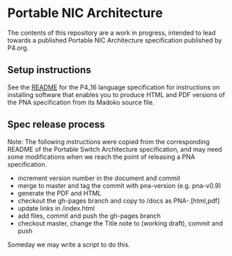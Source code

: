 # Portable NIC Architecture

The contents of this repository are a work in progress, intended to
lead towards a published Portable NIC Architecture specification
published by P4.org.


## Setup instructions

See the
[README](https://github.com/p4lang/p4-spec/blob/master/p4-16/spec/README.md)
for the P4_16 language specification for instructions on installing
software that enables you to produce HTML and PDF versions of the PNA
specification from its Madoko source file.


## Spec release process

Note: The following instructions were copied from the corresponding
README of the Portable Switch Architecture specification, and may need
some modifications when we reach the point of releasing a PNA
specification.

- increment version number in the document and commit
- merge to master and tag the commit with pna-version (e.g. pna-v0.9)
- generate the PDF and HTML
- checkout the gh-pages branch and copy to <root>/docs as PNA-<version>.[html,pdf]
- update links in <root>/index.html
- add files, commit and push the gh-pages branch
- checkout master, change the Title note to (working draft), commit and push

Someday we may write a script to do this.
